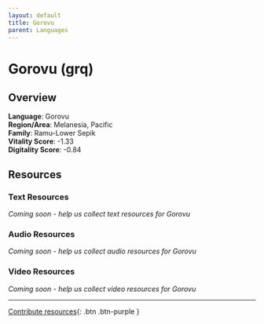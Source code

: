 ```yaml
---
layout: default
title: Gorovu
parent: Languages
---
```


# Gorovu (grq)

## Overview

**Language**: Gorovu  
**Region/Area**: Melanesia, Pacific  
**Family**: Ramu-Lower Sepik  
**Vitality Score**: -1.33  
**Digitality Score**: -0.84  

## Resources

### Text Resources
*Coming soon - help us collect text resources for Gorovu*

### Audio Resources
*Coming soon - help us collect audio resources for Gorovu*

### Video Resources
*Coming soon - help us collect video resources for Gorovu*

---

[Contribute resources](https://fairtrain.github.io/){: .btn .btn-purple }

